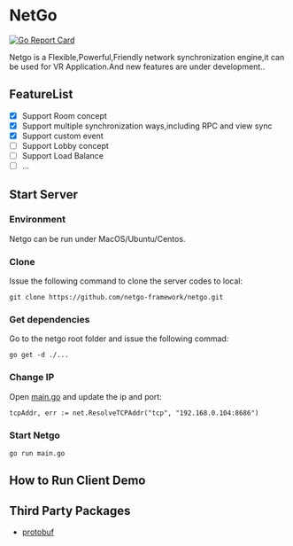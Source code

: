 # NetGo


 [![Go Report Card][3]][4] 


[3]: https://goreportcard.com/badge/github.com/netgo-framework/netgo
[4]: https://goreportcard.com/report/github.com/netgo-framework/netgo


Netgo is a Flexible,Powerful,Friendly network synchronization engine,it can be used for VR Application.And new features are under development..



## FeatureList

- [x] Support Room concept
- [x] Support multiple synchronization ways,including RPC and view sync
- [x] Support custom event
- [ ] Support Lobby concept
- [ ] Support Load Balance
- [ ] ...

## Start Server	

### Environment

Netgo can be run under MacOS/Ubuntu/Centos.

### Clone 

Issue the following command to clone the server codes to local:

    git clone https://github.com/netgo-framework/netgo.git
     
### Get dependencies

Go to the netgo root folder and issue the following commad:    
      
    go get -d ./...
    
### Change IP
Open [main.go](https://github.com/netgo-framework/netgo/blob/master/main.go) and  update the ip and port:

    tcpAddr, err := net.ResolveTCPAddr("tcp", "192.168.0.104:8686")
    

### Start Netgo

    go run main.go
    
## How to Run Client Demo

    
    
##  Third Party Packages

- [protobuf](https://github.com/golang/protobuf)   


